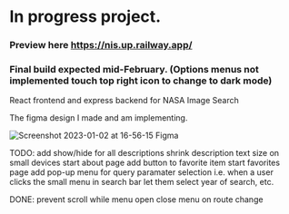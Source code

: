 # In progress project.

### Preview here https://nis.up.railway.app/
### Final build expected mid-February. (Options menus not implemented touch top right icon to change to dark mode)

React frontend and express backend for NASA Image Search


The figma design I made and am implementing.



![Screenshot 2023-01-02 at 16-56-15 Figma](https://user-images.githubusercontent.com/47364240/210288160-251b6026-679d-47f7-92ac-4f90ac99e734.png)


TODO:
add show/hide for all descriptions
shrink description text size on small devices
start about page
add button to favorite item
start favorites page
add pop-up menu for query paramater selection i.e. when a user clicks the small menu in search bar let them select year of search, etc.

DONE:
prevent scroll while menu open
close menu on route change
